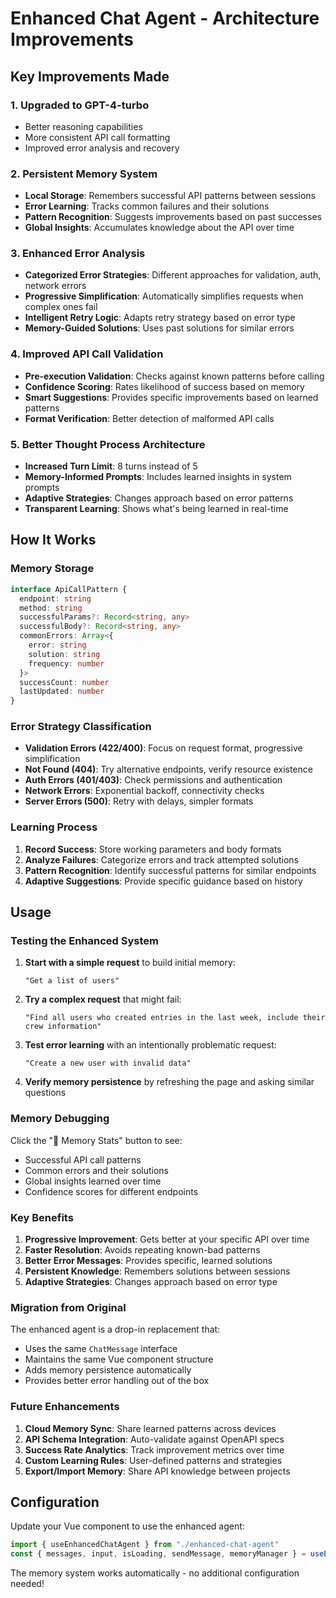 # Enhanced Chat Agent - Architecture Improvements

## Key Improvements Made

### 1. **Upgraded to GPT-4-turbo**

- Better reasoning capabilities
- More consistent API call formatting
- Improved error analysis and recovery

### 2. **Persistent Memory System**

- **Local Storage**: Remembers successful API patterns between sessions
- **Error Learning**: Tracks common failures and their solutions
- **Pattern Recognition**: Suggests improvements based on past successes
- **Global Insights**: Accumulates knowledge about the API over time

### 3. **Enhanced Error Analysis**

- **Categorized Error Strategies**: Different approaches for validation, auth, network errors
- **Progressive Simplification**: Automatically simplifies requests when complex ones fail
- **Intelligent Retry Logic**: Adapts retry strategy based on error type
- **Memory-Guided Solutions**: Uses past solutions for similar errors

### 4. **Improved API Call Validation**

- **Pre-execution Validation**: Checks against known patterns before calling
- **Confidence Scoring**: Rates likelihood of success based on memory
- **Smart Suggestions**: Provides specific improvements based on learned patterns
- **Format Verification**: Better detection of malformed API calls

### 5. **Better Thought Process Architecture**

- **Increased Turn Limit**: 8 turns instead of 5
- **Memory-Informed Prompts**: Includes learned insights in system prompts
- **Adaptive Strategies**: Changes approach based on error patterns
- **Transparent Learning**: Shows what's being learned in real-time

## How It Works

### Memory Storage

```typescript
interface ApiCallPattern {
  endpoint: string
  method: string
  successfulParams?: Record<string, any>
  successfulBody?: Record<string, any>
  commonErrors: Array<{
    error: string
    solution: string
    frequency: number
  }>
  successCount: number
  lastUpdated: number
}
```

### Error Strategy Classification

- **Validation Errors (422/400)**: Focus on request format, progressive simplification
- **Not Found (404)**: Try alternative endpoints, verify resource existence
- **Auth Errors (401/403)**: Check permissions and authentication
- **Network Errors**: Exponential backoff, connectivity checks
- **Server Errors (500)**: Retry with delays, simpler formats

### Learning Process

1. **Record Success**: Store working parameters and body formats
2. **Analyze Failures**: Categorize errors and track attempted solutions
3. **Pattern Recognition**: Identify successful patterns for similar endpoints
4. **Adaptive Suggestions**: Provide specific guidance based on history

## Usage

### Testing the Enhanced System

1. **Start with a simple request** to build initial memory:

   ```
   "Get a list of users"
   ```

2. **Try a complex request** that might fail:

   ```
   "Find all users who created entries in the last week, include their crew information"
   ```

3. **Test error learning** with an intentionally problematic request:

   ```
   "Create a new user with invalid data"
   ```

4. **Verify memory persistence** by refreshing the page and asking similar questions

### Memory Debugging

Click the "🧠 Memory Stats" button to see:

- Successful API call patterns
- Common errors and their solutions
- Global insights learned over time
- Confidence scores for different endpoints

### Key Benefits

1. **Progressive Improvement**: Gets better at your specific API over time
2. **Faster Resolution**: Avoids repeating known-bad patterns
3. **Better Error Messages**: Provides specific, learned solutions
4. **Persistent Knowledge**: Remembers solutions between sessions
5. **Adaptive Strategies**: Changes approach based on error type

### Migration from Original

The enhanced agent is a drop-in replacement that:

- Uses the same `ChatMessage` interface
- Maintains the same Vue component structure
- Adds memory persistence automatically
- Provides better error handling out of the box

### Future Enhancements

1. **Cloud Memory Sync**: Share learned patterns across devices
2. **API Schema Integration**: Auto-validate against OpenAPI specs
3. **Success Rate Analytics**: Track improvement metrics over time
4. **Custom Learning Rules**: User-defined patterns and strategies
5. **Export/Import Memory**: Share API knowledge between projects

## Configuration

Update your Vue component to use the enhanced agent:

```typescript
import { useEnhancedChatAgent } from "./enhanced-chat-agent"
const { messages, input, isLoading, sendMessage, memoryManager } = useEnhancedChatAgent(OPENAI_API_KEY)
```

The memory system works automatically - no additional configuration needed!
